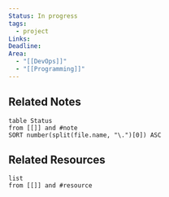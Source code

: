```yaml
---
Status: In progress
tags:
  - project
Links: 
Deadline: 
Area:
  - "[[DevOps]]"
  - "[[Programming]]"
---
```

## Related Notes
```dataview
table Status
from [[]] and #note
SORT number(split(file.name, "\.")[0]) ASC
```
## Related Resources
```dataview
list
from [[]] and #resource
```
